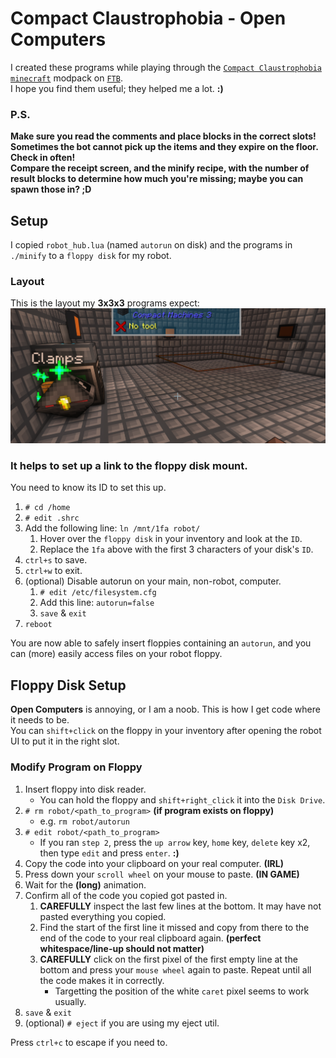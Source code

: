 # Compact Claustrophobia - Open Computers
I created these programs while playing through the [`Compact Claustrophobia`](https://www.curseforge.com/minecraft/modpacks/compact-claustrophobia) [`minecraft`](https://www.minecraft.net) modpack on [`FTB`](https://www.feed-the-beast.com/).  
I hope you find them useful; they helped me a lot. **:)**

### P.S.
**Make sure you read the comments and place blocks in the correct slots!**  
**Sometimes the bot cannot pick up the items and they expire on the floor. Check in often!**  
**Compare the receipt screen, and the minify recipe, with the number of result blocks to determine how much you're missing; maybe you can spawn those in? ;D**

## Setup
I copied `robot_hub.lua` (named `autorun` on disk) and the programs in `./minify` to a `floppy disk` for my robot.  

### Layout
This is the layout my **3x3x3** programs expect:  
![turtle is facing the cube, right corner, two blocks between them](./img/3x3x3-minifySetup.png "3x3x3-minifySetup")

### It helps to set up a link to the floppy disk mount.  
You need to know its ID to set this up.
1. `# cd /home`
2. `# edit .shrc`
3. Add the following line: `ln /mnt/1fa robot/`
    1. Hover over the `floppy disk` in your inventory and look at the `ID`.
    2. Replace the `1fa` above with the first 3 characters of your disk's `ID`.
4. `ctrl+s` to save.
5. `ctrl+w` to exit.
6. (optional) Disable autorun on your main, non-robot, computer.
   1. `# edit /etc/filesystem.cfg`
   2. Add this line: `autorun=false`
   3. `save` & `exit`
7. `reboot`  

You are now able to safely insert floppies containing an `autorun`, and you can (more) easily access files on your robot floppy.

## Floppy Disk Setup
**Open Computers** is annoying, or I am a noob. This is how I get code where it needs to be.  
You can `shift+click` on the floppy in your inventory after opening the robot UI to put it in the right slot.

### Modify Program on Floppy
1. Insert floppy into disk reader.
   - You can hold the floppy and `shift+right_click` it into the `Disk Drive`.
2. `# rm robot/<path_to_program>` **(if program exists on floppy)**
    - e.g. `rm robot/autorun`
3. `# edit robot/<path_to_program>`
    - If you ran `step 2`, press the `up arrow` key, `home` key, `delete` key x2, then type `edit` and press `enter`. **:)**
4. Copy the code into your clipboard on your real computer. **(IRL)**
5. Press down your `scroll wheel` on your mouse to paste. **(IN GAME)**
6. Wait for the **(long)** animation.
7. Confirm all of the code you copied got pasted in.
   1. **CAREFULLY** inspect the last few lines at the bottom. It may have not pasted everything you copied.  
   2. Find the start of the first line it missed and copy from there to the end of the code to your real clipboard again. **(perfect whitespace/line-up should not matter)**  
   3. **CAREFULLY** click on the first pixel of the first empty line at the bottom and press your `mouse wheel` again to paste. Repeat until all the code makes it in correctly.
      - Targetting the position of the white `caret` pixel seems to work usually.
8. `save` & `exit`
9.  (optional) `# eject` if you are using my eject util.

Press `ctrl+c` to escape if you need to.